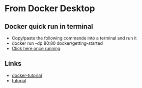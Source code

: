 # From Docker Desktop

## Docker quick run in terminal
- Copy/paste the following commande into a terminal and run it
- docker run -dp 80:80 docker/getting-started
- [Click here once running](http://localhost/tutorial/)

## Links
- [docker-tutorial](https://learn.microsoft.com/en-us/visualstudio/docker/tutorials/docker-tutorial?WT.mc_id=vscode_docker_aka_getstartedwithdocker#create-a-container)
- [tutorial](http://localhost/tutorial/)